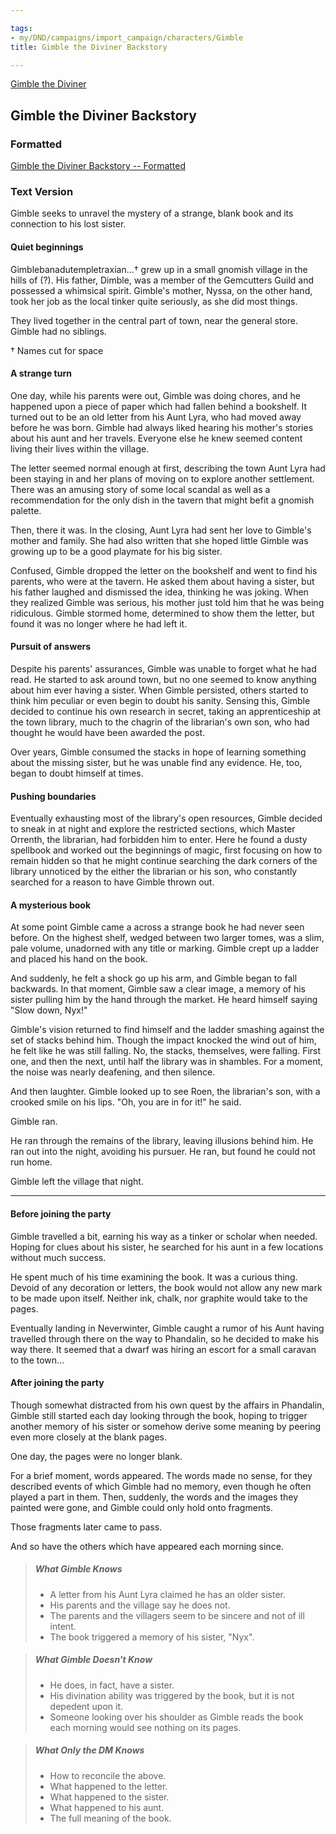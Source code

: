 ```yaml
---

tags:
- my/DND/campaigns/import_campaign/characters/Gimble
title: Gimble the Diviner Backstory

---
```



[Gimble the Diviner](/dnd/characters/gimble-the-diviner)

## Gimble the Diviner Backstory

### Formatted

[Gimble the Diviner Backstory -- Formatted](/media/dnd/gimble-backstory.pdf)

### Text Version

Gimble seeks to unravel the mystery of a strange, blank book and its connection to his lost sister.

#### Quiet beginnings

Gimblebanadutempletraxian...† grew up in a small gnomish village in the hills of (?). His father, Dimble, was a member of the Gemcutters Guild and possessed a whimsical spirit. Gimble's mother, Nyssa, on the other hand, took her job as the local tinker quite seriously, as she did most things.

They lived together in the central part of town, near the general store. Gimble had no siblings.

† Names cut for space

#### A strange turn

One day, while his parents were out, Gimble was doing chores, and he happened upon a piece of paper which had fallen behind a bookshelf. It turned out to be an old letter from his Aunt Lyra, who had moved away before he was born. Gimble had always liked hearing his mother's stories about his aunt and her travels. Everyone else he knew seemed content living their lives within the village.

The letter seemed normal enough at first, describing the town Aunt Lyra had been staying in and her plans of moving on to explore another settlement. There was an amusing story of some local scandal as well as a recommendation for the only dish in the tavern that might befit a gnomish palette.

Then, there it was. In the closing, Aunt Lyra had sent her love to Gimble's mother and family. She had also written that she hoped little Gimble was growing up to be a good playmate for his big sister.

Confused, Gimble dropped the letter on the bookshelf and went to find his parents, who were at the tavern. He asked them about having a sister, but his father laughed and dismissed the idea, thinking he was joking. When they realized Gimble was serious, his mother just told him that he was being ridiculous. Gimble stormed home, determined to show them the letter, but found it was no longer where he had left it.

#### Pursuit of answers

Despite his parents' assurances, Gimble was unable to forget what he had read. He started to ask around town, but no one seemed to know anything about him ever having a sister. When Gimble persisted, others started to think him peculiar or even begin to doubt his sanity. Sensing this, Gimble decided to continue his own research in secret, taking an apprenticeship at the town library, much to the chagrin of the librarian's own son, who had thought he would have been awarded the post.

Over years, Gimble consumed the stacks in hope of learning something about the missing sister, but he was unable find any evidence. He, too, began to doubt himself at times.

#### Pushing boundaries

Eventually exhausting most of the library's open resources, Gimble decided to sneak in at night and explore the restricted sections, which Master Orrenth, the librarian, had forbidden him to enter. Here he found a dusty spellbook and worked out the beginnings of magic, first focusing on how to remain hidden so that he might continue searching the dark corners of the library unnoticed by the either the librarian or his son, who constantly searched for a reason to have Gimble thrown out.

#### A mysterious book

At some point Gimble came a across a strange book he had never seen before. On the highest shelf, wedged between two larger tomes, was a slim, pale volume, unadorned with any title or marking. Gimble crept up a ladder and placed his hand on the book.

And suddenly, he felt a shock go up his arm, and Gimble began to fall backwards. In that moment, Gimble saw a clear image, a memory of his sister pulling him by the hand through the market. He heard himself saying "Slow down, Nyx!"

Gimble's vision returned to find himself and the ladder smashing against the set of stacks behind him. Though the impact knocked the wind out of him, he felt like he was still falling. No, the stacks, themselves, were falling. First one, and then the next, until half the library was in shambles. For a moment, the noise was nearly deafening, and then silence.

And then laughter. Gimble looked up to see Roen, the librarian's son, with a crooked smile on his lips. "Oh, you are in for it!" he said.

Gimble ran.

He ran through the remains of the library, leaving illusions behind him. He ran out into the night, avoiding his pursuer. He ran, but found he could not run home.

Gimble left the village that night.

---

#### Before joining the party

Gimble travelled a bit, earning his way as a tinker or scholar when needed. Hoping for clues about his sister, he searched for his aunt in a few locations without much success.

He spent much of his time examining the book. It was a curious thing. Devoid of any decoration or letters, the book would not allow any new mark to be made upon itself. Neither ink, chalk, nor graphite would take to the pages.

Eventually landing in Neverwinter, Gimble caught a rumor of his Aunt having travelled through there on the way to Phandalin, so he decided to make his way there. It seemed that a dwarf was hiring an escort for a small caravan to the town...

#### After joining the party

Though somewhat distracted from his own quest by the affairs in Phandalin, Gimble still started each day looking through the book, hoping to trigger another memory of his sister or somehow derive some meaning by peering even more closely at the blank pages.

One day, the pages were no longer blank.

For a brief moment, words appeared. The words made no sense, for they described events of which Gimble had no memory, even though he often played a part in them. Then, suddenly, the words and the images they painted were gone, and Gimble could only hold onto fragments.

Those fragments later came to pass.

And so have the others which have appeared each morning since.

> ##### What Gimble Knows
>
> * A letter from his Aunt Lyra claimed he has an older sister.
> * His parents and the village say he does not.
> * The parents and the villagers seem to be sincere and not of ill intent.
> * The book triggered a memory of his sister, "Nyx".

> ##### What Gimble Doesn't Know
>
> * He does, in fact, have a sister.
> * His divination ability was triggered by the book, but it is not depedent upon it.
> * Someone looking over his shoulder as Gimble reads the book each morning would see nothing on its pages.

> ##### What Only the DM Knows
>
> * How to reconcile the above.
> * What happened to the letter.
> * What happened to the sister.
> * What happened to his aunt.
> * The full meaning of the book.
